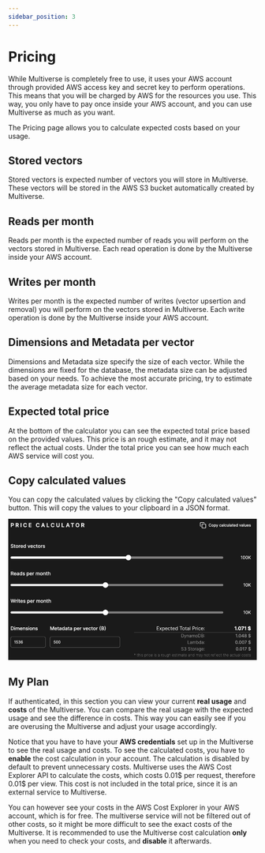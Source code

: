```yaml
---
sidebar_position: 3
---
```


# Pricing

While Multiverse is completely free to use, it uses your AWS account through provided AWS access key and secret key to 
perform operations. This means that you will be charged by AWS for the resources you use. This way, you only have to pay
once inside your AWS account, and you can use Multiverse as much as you want.

The Pricing page allows you to calculate expected costs based on your usage.

## Stored vectors

Stored vectors is expected number of vectors you will store in Multiverse. These vectors will be stored in the AWS S3
bucket automatically created by Multiverse.

## Reads per month

Reads per month is the expected number of reads you will perform on the vectors stored in Multiverse. Each read
operation is done by the Multiverse inside your AWS account.

## Writes per month

Writes per month is the expected number of writes (vector upsertion and removal) you will perform on the vectors stored 
in Multiverse. Each write operation is done by the Multiverse inside your AWS account.

## Dimensions and Metadata per vector

Dimensions and Metadata size specify the size of each vector. While the dimensions are fixed for the database, the
metadata size can be adjusted based on your needs. To achieve the most accurate pricing, try to estimate the average
metadata size for each vector.

## Expected total price

At the bottom of the calculator you can see the expected total price based on the provided values. This price is an
rough estimate, and it may not reflect the actual costs. Under the total price you can see how much each AWS service
will cost you.

## Copy calculated values

You can copy the calculated values by clicking the "Copy calculated values" button. This will copy the values to your
clipboard in a JSON format.

![Pricing calculator](../../static/ui-docs-img/price-calculator.png)

## My Plan

If authenticated, in this section you can view your current **real usage** and **costs** of the Multiverse. You can 
compare the real usage with the expected usage and see the difference in costs. This way you can easily see if you are 
overusing the Multiverse and adjust your usage accordingly.

Notice that you have to have your **AWS credentials** set up in the Multiverse to see the real usage and costs. To see the
calculated costs, you have to **enable** the cost calculation in your account. The calculation is disabled by default to
prevent unnecessary costs. Multiverse uses the AWS Cost Explorer API to calculate the costs, which costs 0.01$ per request,
therefore 0.01$ per view. This cost is not included in the total price, since it is an external service to Multiverse.

You can however see your costs in the AWS Cost Explorer in your AWS account, which is for free. The multiverse service
will not be filtered out of other costs, so it might be more difficult to see the exact costs of the Multiverse. It is 
recommended to use the Multiverse cost calculation **only** when you need to check your costs, and **disable** it afterwards.